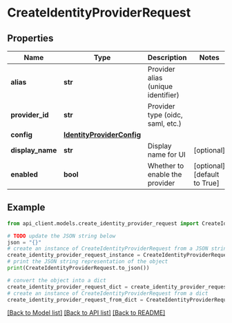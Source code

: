 # CreateIdentityProviderRequest


## Properties

Name | Type | Description | Notes
------------ | ------------- | ------------- | -------------
**alias** | **str** | Provider alias (unique identifier) | 
**provider_id** | **str** | Provider type (oidc, saml, etc.) | 
**config** | [**IdentityProviderConfig**](IdentityProviderConfig.md) |  | 
**display_name** | **str** | Display name for UI | [optional] 
**enabled** | **bool** | Whether to enable the provider | [optional] [default to True]

## Example

```python
from api_client.models.create_identity_provider_request import CreateIdentityProviderRequest

# TODO update the JSON string below
json = "{}"
# create an instance of CreateIdentityProviderRequest from a JSON string
create_identity_provider_request_instance = CreateIdentityProviderRequest.from_json(json)
# print the JSON string representation of the object
print(CreateIdentityProviderRequest.to_json())

# convert the object into a dict
create_identity_provider_request_dict = create_identity_provider_request_instance.to_dict()
# create an instance of CreateIdentityProviderRequest from a dict
create_identity_provider_request_from_dict = CreateIdentityProviderRequest.from_dict(create_identity_provider_request_dict)
```
[[Back to Model list]](../README.md#documentation-for-models) [[Back to API list]](../README.md#documentation-for-api-endpoints) [[Back to README]](../README.md)


